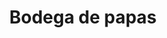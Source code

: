 ---
title: "Bodega de papas"
url: /toluca-de-lerdo/bodega-de-papas-calle-paseo-del-abasto-4/
shop: frutería
---